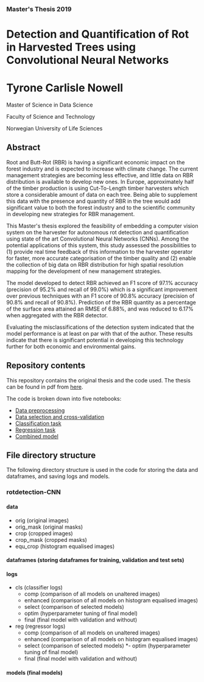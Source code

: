### Master's Thesis 2019

# Detection and Quantification of Rot in Harvested Trees using Convolutional Neural Networks


# Tyrone Carlisle Nowell

Master of Science in Data Science

Faculty of Science and Technology

Norwegian University of Life Sciences

## Abstract

Root and Butt-Rot (RBR) is having a significant economic impact on the forest industry and is expected to increase with climate change. The current management strategies are becoming less effective, and little data on RBR distribution is available to develop new ones. In Europe, approximately half of the timber production is using Cut-To-Length timber harvesters which store a considerable amount of data on each tree. Being able to supplement this data with the presence and quantity of RBR in the tree would add significant value to both the forest industry and to the scientific community in developing new strategies for RBR management. 

This Master's thesis explored the feasibility of embedding a computer vision system on the harvester for autonomous rot detection and quantification using state of the art Convolutional Neural Networks (CNNs). Among the potential applications of this system, this study assessed the possibilities to (1) provide real time feedback of this information to the harvester operator for faster, more accurate categorisation of the timber quality and (2) enable the collection of big data on RBR distribution for high spatial resolution mapping for the development of new management strategies.

The model developed to detect RBR achieved an F1 score of 97.1% accuracy (precision of 95.2% and recall of 99.0%) which is a significant improvement over previous techniques with an F1 score of 90.8% accuracy (precision of 90.8% and recall of 90.8%). Prediction of the RBR quantity as a percentage of the surface area attained an RMSE of 6.88%, and was reduced to 6.17% when aggregated with the RBR detector. 

Evaluating the misclassifications of the detection system indicated that the model performance is at least on par with that of the author. These results indicate that there is significant potential in developing this technology further for both economic and environmental gains.

## Repository contents

This repository contains the original thesis and the code used. The thesis can be found in pdf from [here](Detection%20and%20Quantification%20of%20Rot%20in%20Harvested%20Trees%20using%20Convolutional%20Neural%20Networks.pdf).

The code is broken down into five notebooks:
- [Data preprocessing](Data%20preprocessing.ipynb)
- [Data selection and cross-validation](Data%20selection%20and%20cross-validation.ipynb)
- [Classification task](Classification%20task.ipynb)
- [Regression task](Regression%20task.ipynb)
- [Combined model](Combined%20model.ipynb)

## File directory structure

The following directory structure is used in the code for storing the data and dataframes, and saving logs and models.

### rotdetection-CNN
#### data
* orig (original images)
* orig_mask (original masks)
* crop (cropped images)
* crop_mask (cropped masks)
* equ_crop (histogram equalised images)
#### dataframes (storing dataframes for training, validation and test sets)
#### logs
* cls (classifier logs)
  * comp (comparison of all models on unaltered images)
  * enhanced (comparison of all models on histogram equalised images)
  * select (comparison of selected models)
  * optim (hyperparameter tuning of final model)
  * final (final model with validation and without)
* reg (regressor logs)
  * comp (comparison of all models on unaltered images)
  * enhanced (comparison of all models on histogram equalised images)
  * select (comparison of selected models)
  *- optim (hyperparameter tuning of final model)
  * final (final model with validation and without)
#### models (final models)
